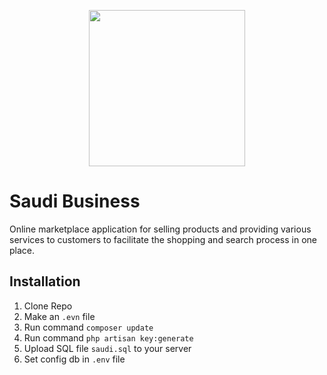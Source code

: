 <p align="center"><img src="https://github.com/Hozaifa-gawesh/Saudi/blob/main/public/images/saudi.png?raw=true" width="250"></p>

# Saudi Business
Online marketplace application for selling products and providing various services to customers to facilitate the shopping and search process in one place.

## Installation
1) Clone Repo
2) Make an `.evn` file
4) Run command `composer update`
5) Run command `php artisan key:generate`
6) Upload SQL file `saudi.sql` to your server
7) Set config db in `.env` file